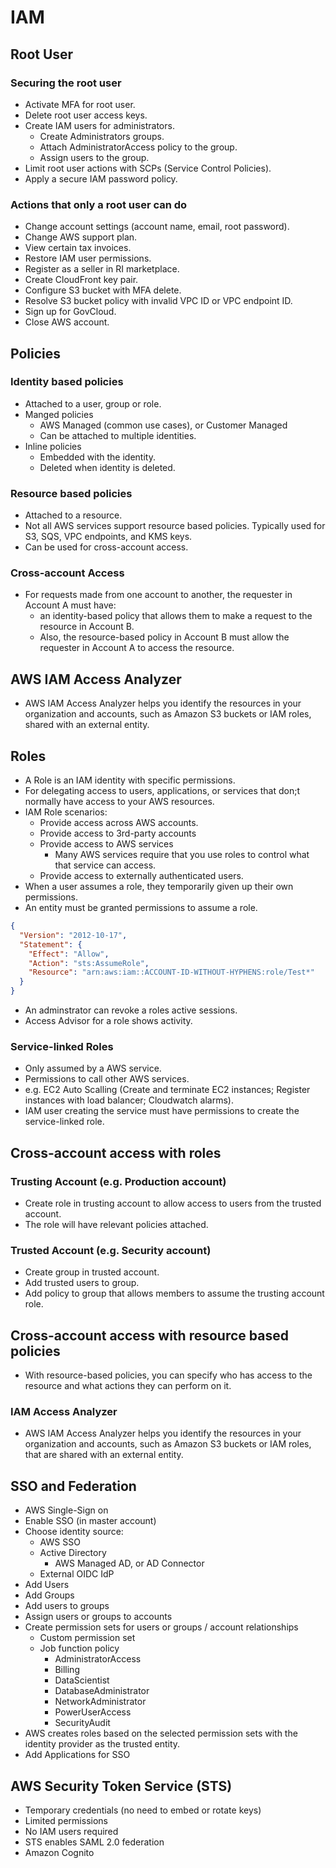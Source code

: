 # IAM

## Root User

### Securing the root user
* Activate MFA for root user.
* Delete root user access keys.
* Create IAM users for administrators.
    * Create Administrators groups.
    * Attach AdministratorAccess policy to the group.
    * Assign users to the group.
* Limit root user actions with SCPs (Service Control Policies).
* Apply a secure IAM password policy.

### Actions that only a root user can do
* Change account settings (account name, email, root password).
* Change AWS support plan.
* View certain tax invoices.
* Restore IAM user permissions.
* Register as a seller in RI marketplace.
* Create CloudFront key pair.
* Configure S3 bucket with MFA delete.
* Resolve S3 bucket policy with invalid VPC ID or VPC endpoint ID.
* Sign up for GovCloud.
* Close AWS account.

## Policies
### Identity based policies
* Attached to a user, group or role.
* Manged policies
    * AWS Managed (common use cases), or Customer Managed
    * Can be attached to multiple identities.
* Inline policies
    * Embedded with the identity.
    * Deleted when identity is deleted.

### Resource based policies
* Attached to a resource.
* Not all AWS services support resource based policies. Typically used for S3, SQS, VPC endpoints, and KMS keys.
* Can be used for cross-account access.

### Cross-account Access
* For requests made from one account to another, the requester in Account A must have:
    * an identity-based policy that allows them to make a request to the resource in Account B. 
    * Also, the resource-based policy in Account B must allow the requester in Account A to access the resource. 

## AWS IAM Access Analyzer
* AWS IAM Access Analyzer helps you identify the resources in your organization and accounts, such as Amazon S3 buckets or IAM roles, shared with an external entity. 

## Roles
* A Role is an IAM identity with specific permissions.
* For delegating access to users, applications, or services that don;t normally have access to your AWS resources.
* IAM Role scenarios:
  * Provide access across AWS accounts.
  * Provide access to 3rd-party accounts
  * Provide access to AWS services 
      * Many AWS services require that you use roles to control what that service can access. 
  * Provide access to externally authenticated users.
* When a user assumes a role, they temporarily given up their own permissions.
* An entity must be granted permissions to assume a role.
```json
{
  "Version": "2012-10-17",
  "Statement": {
    "Effect": "Allow",
    "Action": "sts:AssumeRole",
    "Resource": "arn:aws:iam::ACCOUNT-ID-WITHOUT-HYPHENS:role/Test*"
  }
}
```
* An adminstrator can revoke a roles active sessions.
* Access Advisor for a role shows activity.

### Service-linked Roles
* Only assumed by a AWS service.
* Permissions to call other AWS services.
* e.g. EC2 Auto Scalling (Create and terminate EC2 instances; Register instances with load balancer; Cloudwatch alarms).
* IAM user creating the service must have permissions to create the service-linked role.

## Cross-account access with roles
### Trusting Account (e.g. Production account)
* Create role in trusting account to allow access to users from the trusted account.
* The role will have relevant policies attached.
### Trusted Account (e.g. Security account)
* Create group in trusted account.
* Add trusted users to group.
* Add policy to group that allows members to assume the trusting account role.

## Cross-account access with resource based policies
* With resource-based policies, you can specify who has access to the resource and what actions they can perform on it. 

### IAM Access Analyzer
* AWS IAM Access Analyzer helps you identify the resources in your organization and accounts, such as Amazon S3 buckets or IAM roles, that are shared with an external entity.

## SSO and Federation
* AWS Single-Sign on
* Enable SSO (in master account)
* Choose identity source:
    * AWS SSO
    * Active Directory
        * AWS Managed AD, or AD Connector
    * External OIDC IdP
* Add Users
* Add Groups
* Add users to groups
* Assign users or groups to accounts
* Create permission sets for users or groups / account relationships
    * Custom permission set
    * Job function policy
        * AdministratorAccess
        * Billing
        * DataScientist
        * DatabaseAdministrator
        * NetworkAdministrator
        * PowerUserAccess
        * SecurityAudit
* AWS creates roles based on the selected permission sets with the identity provider as the trusted entity.
* Add Applications for SSO

## AWS Security Token Service (STS)
* Temporary credentials (no need to embed or rotate keys)
* Limited permissions
* No IAM users required
* STS enables SAML 2.0 federation
* Amazon Cognito
